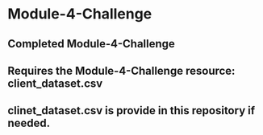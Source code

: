 # Module-4-Challenge
## Completed Module-4-Challenge
## Requires the Module-4-Challenge resource: client_dataset.csv
## clinet_dataset.csv is provide in this repository if needed.
